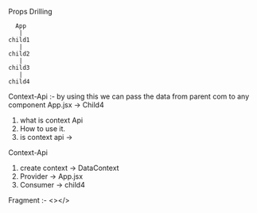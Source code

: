 Props Drilling 

      App
       |
    child1
       |
    child2
       |
    child3
       |
    child4


Context-Api :- by using this we can pass the data from parent com to any component App.jsx -> Child4

1. what is context Api
2. How to use it.
3. is context api ->


Context-Api

1. create context -> DataContext
2. Provider  -> App.jsx
3. Consumer  -> child4


Fragment :- <></>

